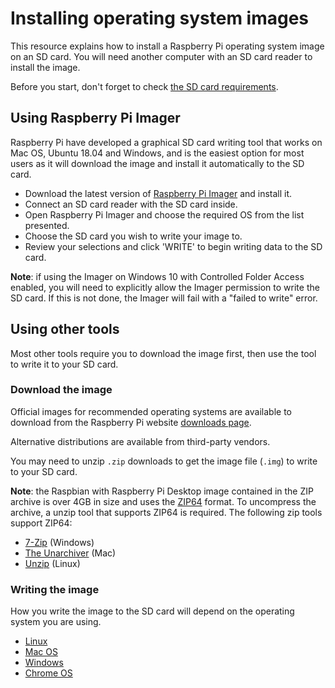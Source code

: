 # Installing operating system images

This resource explains how to install a Raspberry Pi operating system image on an SD card. You will need another computer with an SD card reader to install the image.

Before you start, don't forget to check [the SD card requirements](../sd-cards.md).

## Using Raspberry Pi Imager

Raspberry Pi have developed a graphical SD card writing tool that works on Mac OS, Ubuntu 18.04 and Windows, and is the easiest option for most users as it will download the image and install it automatically to the SD card.

- Download the latest version of [Raspberry Pi Imager](https://www.raspberrypi.org/downloads/) and install it.
- Connect an SD card reader with the SD card inside.
- Open Raspberry Pi Imager and choose the required OS from the list presented.
- Choose  the SD card you wish to write your image to.
- Review your selections and click 'WRITE' to begin writing data to the SD card.

**Note**: if using the Imager on Windows 10 with Controlled Folder Access enabled, you will need to explicitly allow the Imager permission to write the SD card. If this is not done, the Imager will fail with a "failed to write" error.

## Using other tools

Most other tools require you to download the image first, then use the tool to write it to your SD card.

### Download the image

Official images for recommended operating systems are available to download from the Raspberry Pi website [downloads page](https://www.raspberrypi.org/downloads/).

Alternative distributions are available from third-party vendors.

You may need to unzip `.zip` downloads to get the image file (`.img`) to write to your SD card.

**Note**: the Raspbian with Raspberry Pi Desktop image contained in the ZIP archive is over 4GB in size and uses the [ZIP64](https://en.wikipedia.org/wiki/Zip_%28file_format%29#ZIP64) format. To uncompress the archive, a unzip tool that supports ZIP64 is required. The following zip tools support ZIP64:

- [7-Zip](http://www.7-zip.org/) (Windows)
- [The Unarchiver](http://unarchiver.c3.cx/unarchiver) (Mac)
- [Unzip](https://linux.die.net/man/1/unzip) (Linux)

### Writing the image

How you write the image to the SD card will depend on the operating system you are using. 

- [Linux](linux.md)
- [Mac OS](mac.md)
- [Windows](windows.md)
- [Chrome OS](chromeos.md)

